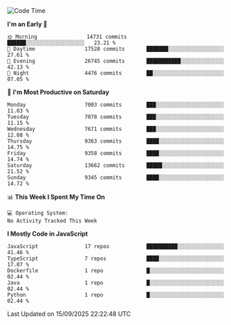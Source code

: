 <!--START_SECTION:waka-->
![Code Time](http://img.shields.io/badge/Code%20Time-3%2C498%20hrs%2059%20mins-blue)

**I'm an Early 🐤** 

```text
🌞 Morning                14731 commits       ██████░░░░░░░░░░░░░░░░░░░   23.21 % 
🌆 Daytime                17528 commits       ███████░░░░░░░░░░░░░░░░░░   27.61 % 
🌃 Evening                26745 commits       ███████████░░░░░░░░░░░░░░   42.13 % 
🌙 Night                  4476 commits        ██░░░░░░░░░░░░░░░░░░░░░░░   07.05 % 
```
📅 **I'm Most Productive on Saturday** 

```text
Monday                   7003 commits        ███░░░░░░░░░░░░░░░░░░░░░░   11.03 % 
Tuesday                  7078 commits        ███░░░░░░░░░░░░░░░░░░░░░░   11.15 % 
Wednesday                7671 commits        ███░░░░░░░░░░░░░░░░░░░░░░   12.08 % 
Thursday                 9363 commits        ████░░░░░░░░░░░░░░░░░░░░░   14.75 % 
Friday                   9358 commits        ████░░░░░░░░░░░░░░░░░░░░░   14.74 % 
Saturday                 13662 commits       █████░░░░░░░░░░░░░░░░░░░░   21.52 % 
Sunday                   9345 commits        ████░░░░░░░░░░░░░░░░░░░░░   14.72 % 
```


📊 **This Week I Spent My Time On** 

```text
💻 Operating System: 
No Activity Tracked This Week
```

**I Mostly Code in JavaScript** 

```text
JavaScript               17 repos            ██████████░░░░░░░░░░░░░░░   41.46 % 
TypeScript               7 repos             ████░░░░░░░░░░░░░░░░░░░░░   17.07 % 
Dockerfile               1 repo              █░░░░░░░░░░░░░░░░░░░░░░░░   02.44 % 
Java                     1 repo              █░░░░░░░░░░░░░░░░░░░░░░░░   02.44 % 
Python                   1 repo              █░░░░░░░░░░░░░░░░░░░░░░░░   02.44 % 
```




 Last Updated on 15/09/2025 22:22:48 UTC
<!--END_SECTION:waka-->

<!--
**likaiqiang/likaiqiang** is a ✨ _special_ ✨ repository because its `README.md` (this file) appears on your GitHub profile.

Here are some ideas to get you started:

- 🔭 I’m currently working on ...
- 🌱 I’m currently learning ...
- 👯 I’m looking to collaborate on ...
- 🤔 I’m looking for help with ...
- 💬 Ask me about ...
- 📫 How to reach me: ...
- 😄 Pronouns: ...
- ⚡ Fun fact: ...
-->
